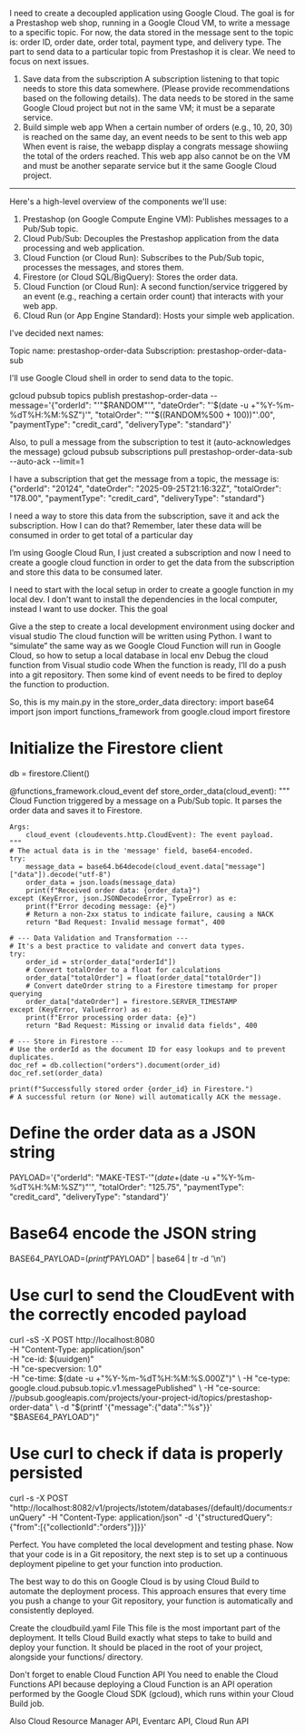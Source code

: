 I need to create a decoupled application using Google Cloud.
The goal is for a Prestashop web shop, running in a Google Cloud VM, to write a message to a specific topic.
For now, the data stored in the message sent to the topic is: order ID, order date, order total, payment type, and delivery type.
The part to send data to a particular topic from Prestashop it is clear. We need to focus on next issues.

1. Save data from the subscription
   A subscription listening to that topic needs to store this data somewhere. (Please provide recommendations based on the following details).
   The data needs to be stored in the same Google Cloud project but not in the same VM; it must be a separate service.
2. Build simple web app
   When a certain number of orders (e.g., 10, 20, 30) is reached on the same day, an event needs to be sent to this web app
   When event is raise, the webapp display a congrats message showiing the total of the orders reached.
   This web app also cannot be on the VM and must be another separate service but it the same Google Cloud project.

---

Here's a high-level overview of the components we'll use:

1. Prestashop (on Google Compute Engine VM): Publishes messages to a Pub/Sub topic.
2. Cloud Pub/Sub: Decouples the Prestashop application from the data processing and web application.
3. Cloud Function (or Cloud Run): Subscribes to the Pub/Sub topic, processes the messages, and stores them.
4. Firestore (or Cloud SQL/BigQuery): Stores the order data.
5. Cloud Function (or Cloud Run): A second function/service triggered by an event (e.g., reaching a certain order count) that interacts with your web app.
6. Cloud Run (or App Engine Standard): Hosts your simple web application.

I've decided next names:

Topic name: prestashop-order-data
Subscription: prestashop-order-data-sub

I'll use Google Cloud shell in order to send data to the topic.

gcloud pubsub topics publish prestashop-order-data --message='{"orderId": "'"$RANDOM"'", "dateOrder": "'$(date -u +"%Y-%m-%dT%H:%M:%SZ")'", "totalOrder": "'"$((RANDOM%500 + 100))"'.00", "paymentType": "credit_card", "deliveryType": "standard"}'

Also, to pull a message from the subscription to test it (auto-acknowledges the message)
gcloud pubsub subscriptions pull prestashop-order-data-sub --auto-ack --limit=1

I have a subscription that get the message from a topic, the message is:
{"orderId": "20124", "dateOrder": "2025-09-25T21:16:32Z", "totalOrder": "178.00", "paymentType": "credit_card", "deliveryType": "standard"}

I need a way to store this data from the subscription, save it and ack the subscription. How I can do that?
Remember, later these data will be consumed in order to get total of a particular day

I’m using Google Cloud Run, I just created a subscription and now I need to create a google cloud function in order to get the data from the subscription and store this data to be consumed later.

I need to start with the local setup in order to create a google function in my local dev. I don't want to install the dependencies in the local computer, instead I want to use docker. This the goal

Give a the step to create a local development environment using docker and visual studio
The cloud function will be written using Python.
I want to “simulate” the same way as we Google Cloud Function will run in Google Cloud, so how to setup a local database in local env
Debug the cloud function from Visual studio code
When the function is ready, I’ll do a push into a git repository. Then some kind of event needs to be fired to deploy the function to production.

So, this is my main.py in the store_order_data directory: import base64
import json
import functions_framework
from google.cloud import firestore

# Initialize the Firestore client

db = firestore.Client()

@functions_framework.cloud_event
def store_order_data(cloud_event):
"""
Cloud Function triggered by a message on a Pub/Sub topic.
It parses the order data and saves it to Firestore.

    Args:
        cloud_event (cloudevents.http.CloudEvent): The event payload.
    """
    # The actual data is in the 'message' field, base64-encoded.
    try:
        message_data = base64.b64decode(cloud_event.data["message"]["data"]).decode("utf-8")
        order_data = json.loads(message_data)
        print(f"Received order data: {order_data}")
    except (KeyError, json.JSONDecodeError, TypeError) as e:
        print(f"Error decoding message: {e}")
        # Return a non-2xx status to indicate failure, causing a NACK
        return "Bad Request: Invalid message format", 400

    # --- Data Validation and Transformation ---
    # It's a best practice to validate and convert data types.
    try:
        order_id = str(order_data["orderId"])
        # Convert totalOrder to a float for calculations
        order_data["totalOrder"] = float(order_data["totalOrder"])
        # Convert dateOrder string to a Firestore timestamp for proper querying
        order_data["dateOrder"] = firestore.SERVER_TIMESTAMP
    except (KeyError, ValueError) as e:
        print(f"Error processing order data: {e}")
        return "Bad Request: Missing or invalid data fields", 400

    # --- Store in Firestore ---
    # Use the orderId as the document ID for easy lookups and to prevent duplicates.
    doc_ref = db.collection("orders").document(order_id)
    doc_ref.set(order_data)

    print(f"Successfully stored order {order_id} in Firestore.")
    # A successful return (or None) will automatically ACK the message.

# Define the order data as a JSON string

PAYLOAD='{"orderId": "MAKE-TEST-'"$(date +%s)"'", "dateOrder": "'"$(date -u +"%Y-%m-%dT%H:%M:%SZ")"'", "totalOrder": "125.75", "paymentType": "credit_card", "deliveryType": "standard"}'

# Base64 encode the JSON string

BASE64_PAYLOAD=$(printf '%s' "$PAYLOAD" | base64 | tr -d '\n')

# Use curl to send the CloudEvent with the correctly encoded payload

curl -sS -X POST http://localhost:8080 \
 -H "Content-Type: application/json" \
 -H "ce-id: $(uuidgen)" \
     -H "ce-specversion: 1.0" \
     -H "ce-time: $(date -u +"%Y-%m-%dT%H:%M:%S.000Z")" \
     -H "ce-type: google.cloud.pubsub.topic.v1.messagePublished" \
     -H "ce-source: //pubsub.googleapis.com/projects/your-project-id/topics/prestashop-order-data" \
     -d "$(printf '{"message":{"data":"%s"}}' "$BASE64_PAYLOAD")"

# Use curl to check if data is properly persisted

curl -s -X POST "http://localhost:8082/v1/projects/lstotem/databases/(default)/documents:runQuery" -H "Content-Type: application/json" -d '{"structuredQuery":{"from":[{"collectionId":"orders"}]}}'

Perfect. You have completed the local development and testing phase. Now that your code is in a Git repository, the next step is to set up a continuous deployment pipeline to get your function into production.

The best way to do this on Google Cloud is by using Cloud Build to automate the deployment process. This approach ensures that every time you push a change to your Git repository, your function is automatically and consistently deployed.

Create the cloudbuild.yaml File
This file is the most important part of the deployment. It tells Cloud Build exactly what steps to take to build and deploy your function. It should be placed in the root of your project, alongside your functions/ directory.

Don't forget to enable Cloud Function API
You need to enable the Cloud Functions API because deploying a Cloud Function is an API operation performed by the Google Cloud SDK (gcloud), which runs within your Cloud Build job.

Also Cloud Resource Manager API, Eventarc API, Cloud Run API

